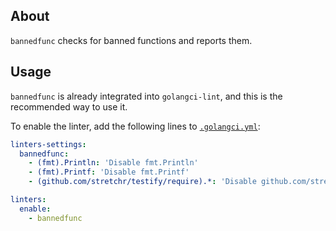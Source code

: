 ## About
`bannedfunc` checks for banned functions and reports them.

## Usage
`bannedfunc` is already integrated into `golangci-lint`, and this is the recommended way to use it.

To enable the linter, add the following lines to [`.golangci.yml`](./.golangci.example.yml):

```yaml
linters-settings:
  bannedfunc:
    - (fmt).Println: 'Disable fmt.Println'
    - (fmt).Printf: 'Disable fmt.Printf'
    - (github.com/stretchr/testify/require).*: 'Disable github.com/stretchr/testify/require.*'

linters:
  enable:
    - bannedfunc
```
